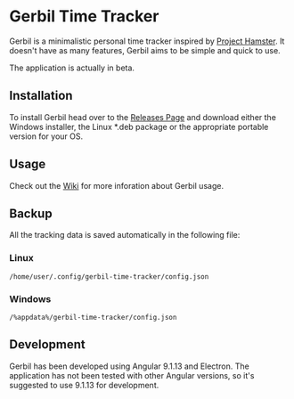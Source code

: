 # Gerbil Time Tracker

Gerbil is a minimalistic personal time tracker inspired by [Project Hamster](https://github.com/projecthamster/hamster). It doesn't have as many features, Gerbil aims to be simple and quick to use.

The application is actually in beta.

## Installation

To install Gerbil head over to the [Releases Page](https://github.com/kaisentlaia/gerbil-time-tracker/releases) and download either the Windows installer, the Linux *.deb package or the appropriate portable version for your OS. 

## Usage

Check out the [Wiki](https://github.com/kaisentlaia/gerbil-time-tracker/wiki) for more inforation about Gerbil usage.

## Backup

All the tracking data is saved automatically in the following file:

### Linux

```
/home/user/.config/gerbil-time-tracker/config.json
```

### Windows

```
/%appdata%/gerbil-time-tracker/config.json
```

## Development

Gerbil has been developed using Angular 9.1.13 and Electron. The application has not been tested with other Angular versions, so it's suggested to use 9.1.13 for development.